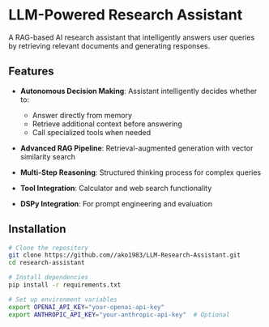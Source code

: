 # LLM-Powered Research Assistant

A RAG-based AI research assistant that intelligently answers user queries by retrieving relevant documents and generating responses.

## Features

- **Autonomous Decision Making**: Assistant intelligently decides whether to:
  - Answer directly from memory
  - Retrieve additional context before answering
  - Call specialized tools when needed

- **Advanced RAG Pipeline**: Retrieval-augmented generation with vector similarity search

- **Multi-Step Reasoning**: Structured thinking process for complex queries

- **Tool Integration**: Calculator and web search functionality

- **DSPy Integration**: For prompt engineering and evaluation

## Installation

```bash
# Clone the repository
git clone https://github.com//ako1983/LLM-Research-Assistant.git
cd research-assistant

# Install dependencies
pip install -r requirements.txt

# Set up environment variables
export OPENAI_API_KEY="your-openai-api-key"
export ANTHROPIC_API_KEY="your-anthropic-api-key"  # Optional
